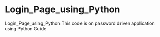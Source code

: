 # Login_Page_using_Python
Login_Page_using_Python
This code is on password driven application using Python Guide
